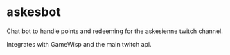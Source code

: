 # askesbot

Chat bot to handle points and redeeming for the askesienne twitch channel.

Integrates with GameWisp and the main twitch api.

